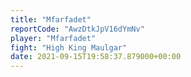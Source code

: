 ```yaml
---
title: "Mfarfadet"
reportCode: "AwzDtkJpV16dYmNv"
player: "Mfarfadet"
fight: "High King Maulgar"
date: 2021-09-15T19:58:37.879000+00:00
---
```

